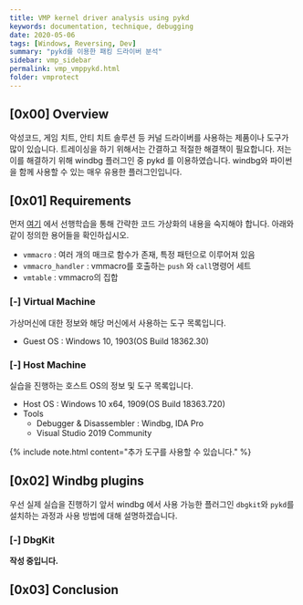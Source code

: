 ```yaml
---
title: VMP kernel driver analysis using pykd
keywords: documentation, technique, debugging
date: 2020-05-06
tags: [Windows, Reversing, Dev]
summary: "pykd를 이용한 패킹 드라이버 분석"
sidebar: vmp_sidebar
permalink: vmp_vmppykd.html
folder: vmprotect
---
```


## [0x00] Overview

악성코드, 게임 치트, 안티 치트 솔루션 등 커널 드라이버를 사용하는 제품이나 도구가 많이 있습니다. 트레이싱을 하기 위해서는 간결하고 적절한 해결책이 필요합니다. 저는 이를 해결하기 위해 windbg 플러그인 중 pykd 를 이용하였습니다. windbg와 파이썬을 함께 사용할 수 있는 매우 유용한 플러그인입니다.

## [0x01] Requirements

먼저 [여기](https://shhoya.github.io/vmp_vmpanalysis.html) 에서 선행학습을 통해 간략한 코드 가상화의 내용을 숙지해야 합니다. 아래와 같이 정의한 용어들을 확인하십시오.

- `vmmacro` : 여러 개의 매크로 함수가 존재, 특정 패턴으로 이루어져 있음
- `vmmacro_handler` : vmmacro를 호출하는 `push` 와 `call`명령어 세트
- `vmtable` : vmmacro의 집합

### [-] Virtual Machine

가상머신에 대한 정보와 해당 머신에서 사용하는 도구 목록입니다.

- Guest OS : Windows 10, 1903(OS Build 18362.30)



### [-] Host Machine

실습을 진행하는 호스트 OS의 정보 및 도구 목록입니다.

- Host OS : Windows 10 x64, 1909(OS Build 18363.720)
- Tools
  - Debugger & Disassembler : Windbg, IDA Pro
  - Visual Studio 2019 Community

{% include note.html content="추가 도구를 사용할 수 있습니다." %}



## [0x02] Windbg plugins

우선 실제 실습을 진행하기 앞서 windbg 에서 사용 가능한 플러그인 `dbgkit`와 `pykd`를 설치하는 과정과 사용 방법에 대해 설명하겠습니다.

### [-] DbgKit

**작성 중입니다.**



## [0x03] Conclusion


